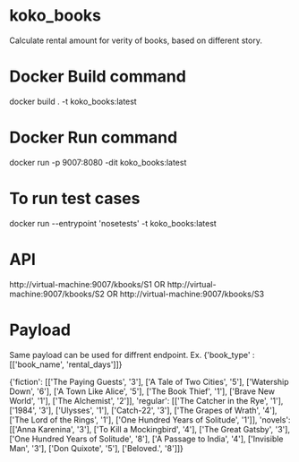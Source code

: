 # koko_books
Calculate rental amount for verity of books, based on different story.
# Docker Build command
docker build . -t koko_books:latest
# Docker Run command 
docker run -p 9007:8080 -dit koko_books:latest
# To run test cases
docker run --entrypoint 'nosetests'  -t  koko_books:latest
# API 
http://virtual-machine:9007/kbooks/S1
OR
http://virtual-machine:9007/kbooks/S2
OR
http://virtual-machine:9007/kbooks/S3
# Payload 
Same payload can be used for diffrent endpoint. Ex. {'book_type' : [['book_name', 'rental_days']]}

{'fiction': [['The Paying Guests', '3'], ['A Tale of Two Cities', '5'], ['Watership Down', '6'], ['A Town Like Alice', '5'], ['The Book Thief', '1'], ['Brave New World', '1'], ['The Alchemist', '2']], 'regular': [['The Catcher in the Rye', '1'], ['1984', '3'], ['Ulysses', '1'], ['Catch-22', '3'], ['The Grapes of Wrath', '4'], ['The Lord of the Rings', '1'], ['One Hundred Years of Solitude', '1']], 'novels': [['Anna Karenina', '3'], ['To Kill a Mockingbird', '4'], ['The Great Gatsby', '3'], ['One Hundred Years of Solitude', '8'], ['A Passage to India', '4'], ['Invisible Man', '3'], ['Don Quixote', '5'], ['Beloved.', '8']]}
